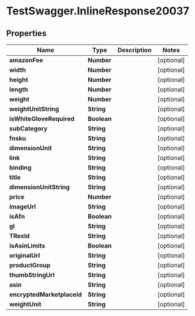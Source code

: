 # TestSwagger.InlineResponse20037

## Properties

Name | Type | Description | Notes
------------ | ------------- | ------------- | -------------
**amazonFee** | **Number** |  | [optional] 
**width** | **Number** |  | [optional] 
**height** | **Number** |  | [optional] 
**length** | **Number** |  | [optional] 
**weight** | **Number** |  | [optional] 
**weightUnitString** | **String** |  | [optional] 
**isWhiteGloveRequired** | **Boolean** |  | [optional] 
**subCategory** | **String** |  | [optional] 
**fnsku** | **String** |  | [optional] 
**dimensionUnit** | **String** |  | [optional] 
**link** | **String** |  | [optional] 
**binding** | **String** |  | [optional] 
**title** | **String** |  | [optional] 
**dimensionUnitString** | **String** |  | [optional] 
**price** | **Number** |  | [optional] 
**imageUrl** | **String** |  | [optional] 
**isAfn** | **Boolean** |  | [optional] 
**gl** | **String** |  | [optional] 
**TRexId** | **String** |  | [optional] 
**isAsinLimits** | **Boolean** |  | [optional] 
**originalUrl** | **String** |  | [optional] 
**productGroup** | **String** |  | [optional] 
**thumbStringUrl** | **String** |  | [optional] 
**asin** | **String** |  | [optional] 
**encryptedMarketplaceId** | **String** |  | [optional] 
**weightUnit** | **String** |  | [optional] 


